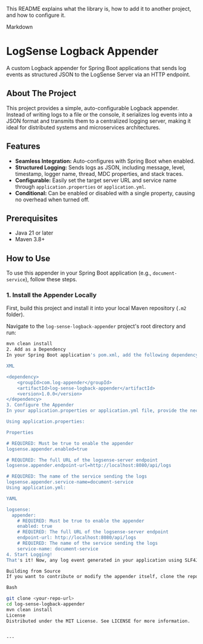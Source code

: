 This README explains what the library is, how to add it to another project, and how to configure it.

Markdown

# LogSense Logback Appender

A custom Logback appender for Spring Boot applications that sends log events as structured JSON to the LogSense Server via an HTTP endpoint.

## About The Project

This project provides a simple, auto-configurable Logback appender. Instead of writing logs to a file or the console, it serializes log events into a JSON format and transmits them to a centralized logging server, making it ideal for distributed systems and microservices architectures.

## Features

-   **Seamless Integration:** Auto-configures with Spring Boot when enabled.
-   **Structured Logging:** Sends logs as JSON, including message, level, timestamp, logger name, thread, MDC properties, and stack traces.
-   **Configurable:** Easily set the target server URL and service name through `application.properties` or `application.yml`.
-   **Conditional:** Can be enabled or disabled with a single property, causing no overhead when turned off.

## Prerequisites

-   Java 21 or later
-   Maven 3.8+

## How to Use

To use this appender in your Spring Boot application (e.g., `document-service`), follow these steps.

### 1. Install the Appender Locally

First, build this project and install it into your local Maven repository (`.m2` folder).

Navigate to the `log-sense-logback-appender` project's root directory and run:

```bash
mvn clean install
2. Add as a Dependency
In your Spring Boot application's pom.xml, add the following dependency:

XML

<dependency>
    <groupId>com.log-appender</groupId>
    <artifactId>log-sense-logback-appender</artifactId>
    <version>1.0.0</version>
</dependency>
3. Configure the Appender
In your application.properties or application.yml file, provide the necessary configuration to enable and point the appender to your logsense-server.

Using application.properties:

Properties

# REQUIRED: Must be true to enable the appender
logsense.appender.enabled=true

# REQUIRED: The full URL of the logsense-server endpoint
logsense.appender.endpoint-url=http://localhost:8080/api/logs

# REQUIRED: The name of the service sending the logs
logsense.appender.service-name=document-service
Using application.yml:

YAML

logsense:
  appender:
    # REQUIRED: Must be true to enable the appender
    enabled: true
    # REQUIRED: The full URL of the logsense-server endpoint
    endpoint-url: http://localhost:8080/api/logs
    # REQUIRED: The name of the service sending the logs
    service-name: document-service
4. Start Logging!
That's it! Now, any log event generated in your application using SLF4J (log.info(...), log.error(...), etc.) will be automatically sent to the LogSense Server.

Building from Source
If you want to contribute or modify the appender itself, clone the repository and build it using Maven.

Bash

git clone <your-repo-url>
cd log-sense-logback-appender
mvn clean install
License
Distributed under the MIT License. See LICENSE for more information.


---